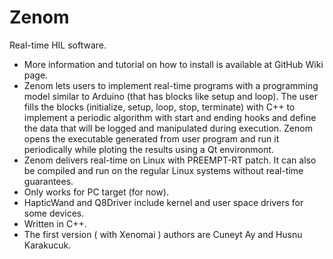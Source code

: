 # Zenom
Real-time HIL software.
* More information and tutorial on how to install is available at GitHub Wiki page.
* Zenom lets users to implement real-time programs with a programming model similar to Arduino (that has blocks like setup and loop). The user fills the blocks (initialize, setup, loop, stop, terminate) with C++ to implement a periodic algorithm with start and ending hooks and define the data that will be logged and manipulated during execution. Zenom opens the executable generated from user program and run it periodically while ploting the results using a Qt environmont.
* Zenom delivers real-time on Linux with PREEMPT-RT patch. It can also be compiled and run on the regular Linux systems without real-time guarantees.
* Only works for PC target (for now).
* HapticWand and Q8Driver include kernel and user space drivers for some devices.
* Written in C++.
* The first version ( with Xenomai ) authors are Cuneyt Ay and Husnu Karakucuk.
